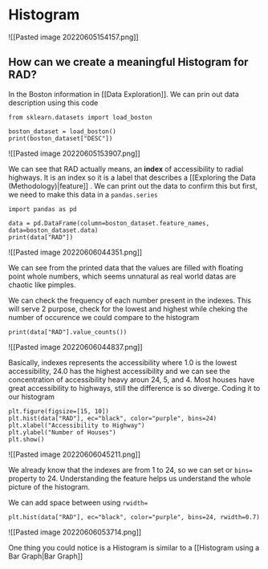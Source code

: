 # Histogram
![[Pasted image 20220605154157.png]]

## How can we create a meaningful Histogram for RAD?
In the Boston information in [[Data Exploration]]. We can prin out data description using this code
```
from sklearn.datasets import load_boston

boston_dataset = load_boston()
print(boston_dataset["DESC"])
```
![[Pasted image 20220605153907.png]]

We can see that RAD actually means, an **index** of accessibility to radial highways. It is an index so it is a label that describes a [[Exploring the Data (Methodology)|feature]] . We can print out the data to confirm this but first, we need to make this data in a `pandas.series`

```
import pandas as pd

data = pd.DataFrame(column=boston_dataset.feature_names, data=boston_dataset.data)
print(data["RAD"])
```

![[Pasted image 20220606044351.png]]

We can see from the printed data that the values are filled with floating point whole numbers, which seems unnatural as real world datas are chaotic like pimples. 

We can check the frequency of each number present in the indexes. This will serve 2 purpose, check for the lowest and highest while cheking the number of occurence we could compare to the histogram

```
print(data["RAD"].value_counts())
```
![[Pasted image 20220606044837.png]]

Basically, indexes represents the accessibility where 1.0 is the lowest accessibility, 24.0 has the highest accessibility and we can see the concentration of accessibility heavy aroun 24, 5, and 4. Most houses have great accessibility to highways, still the difference is so diverge. Coding it to our histogram
```
plt.figure(figsize=[15, 10])
plt.hist(data["RAD"], ec="black", color="purple", bins=24)
plt.xlabel("Accessibility to Highway")
plt.ylabel("Number of Houses")
plt.show()
```

![[Pasted image 20220606045211.png]]

We already know that the indexes are from 1 to 24, so we can set or `bins=` property to 24. Understanding the feature helps us understand the whole picture of the histogram.

We can add space between using `rwidth=`

```
plt.hist(data["RAD"], ec="black", color="purple", bins=24, rwidth=0.7)
```
![[Pasted image 20220606053714.png]]

One thing you could notice is a Histogram is similar to a [[Histogram using a Bar Graph|Bar Graph]]

